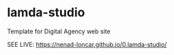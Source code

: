 # lamda-studio
Template for Digital Agency web site

SEE LIVE:  https://nenad-loncar.github.io/0.lamda-studio/
